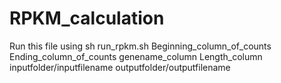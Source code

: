# RPKM_calculation
Run this file using
sh run_rpkm.sh  Beginning_column_of_counts Ending_column_of_counts genename_column Length_column inputfolder/inputfilename outputfolder/outputfilename
